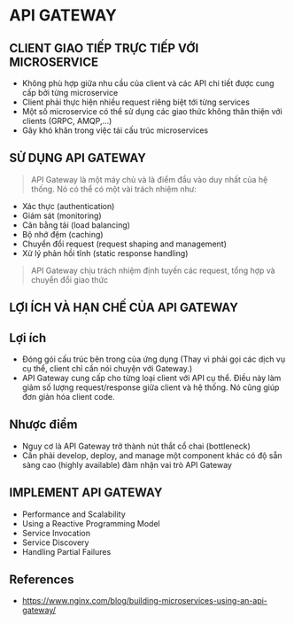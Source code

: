 # API GATEWAY

## CLIENT GIAO TIẾP TRỰC TIẾP VỚI MICROSERVICE

- Không phù hợp giữa nhu cầu của client và các API chi tiết được cung cấp bởi từng microservice
- Client phải thực hiện nhiều request riêng biệt tới từng services
- Một số microservice có thể sử dụng các giao thức không thân thiện với clients (GRPC, AMQP,...)
- Gây khó khăn trong việc tái cấu trúc microservices

## SỬ DỤNG API GATEWAY


> API Gateway là một máy chủ và là điểm đầu vào duy nhất của hệ thống. Nó có thể có một vài trách nhiệm như: 

- Xác thực (authentication)
- Giám sát (monitoring)
- Cân bằng tải (load balancing)
- Bộ nhớ đệm (caching)
- Chuyển đổi request (request shaping and management)
- Xử lý phản hồi tĩnh (static response handling)

> API Gateway chịu trách nhiệm định tuyến các request, tổng hợp và chuyển đổi giao thức

## LỢI ÍCH VÀ HẠN CHẾ CỦA API GATEWAY
## Lợi ích 
- Đóng gói cấu trúc bên trong của ứng dụng (Thay vì phải gọi các dịch vụ cụ thể, client chỉ cần nói chuyện với Gateway.)
- API Gateway cung cấp cho từng loại client với API cụ thể. Điều này làm giảm số lượng request/response giữa client và hệ thống. Nó cũng giúp đơn giản hóa client code.

## Nhược điểm 
- Nguy cơ là API Gateway trở thành nút thắt cổ chai (bottleneck)
- Cần phải develop, deploy, and manage một component khác có độ sẵn sàng cao (highly available) đảm nhận vai trò API Gateway

## IMPLEMENT API GATEWAY
- Performance and Scalability
- Using a Reactive Programming Model
- Service Invocation
- Service Discovery
- Handling Partial Failures

## References

- https://www.nginx.com/blog/building-microservices-using-an-api-gateway/
